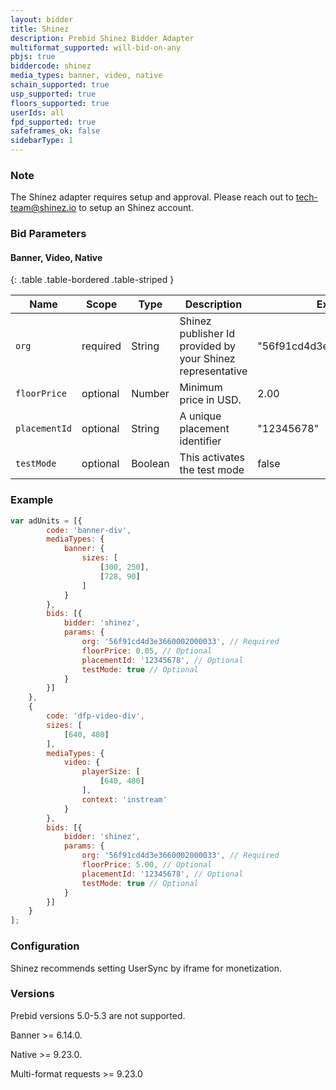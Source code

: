 ```yaml
---
layout: bidder
title: Shinez
description: Prebid Shinez Bidder Adapter
multiformat_supported: will-bid-on-any
pbjs: true
biddercode: shinez
media_types: banner, video, native
schain_supported: true
usp_supported: true
floors_supported: true
userIds: all
fpd_supported: true
safeframes_ok: false
sidebarType: 1
---
```


### Note

The Shinez adapter requires setup and approval. Please reach out to <tech-team@shinez.io> to setup an Shinez account.

### Bid Parameters

#### Banner, Video, Native

{: .table .table-bordered .table-striped }

| Name | Scope | Type | Description | Example
| ---- | ----- | ---- | ----------- | -------
| `org` | required | String |  Shinez publisher Id provided by your Shinez representative  | "56f91cd4d3e3660002000033"
| `floorPrice` | optional | Number |  Minimum price in USD.  | 2.00
| `placementId` | optional | String |  A unique placement identifier  | "12345678"
| `testMode` | optional | Boolean |  This activates the test mode  | false

### Example

```javascript
var adUnits = [{
        code: 'banner-div',
        mediaTypes: {
            banner: {
                sizes: [
                    [300, 250],
                    [728, 90]
                ]
            }
        },
        bids: [{
            bidder: 'shinez',
            params: {
                org: '56f91cd4d3e3660002000033', // Required
                floorPrice: 0.05, // Optional
                placementId: '12345678', // Optional
                testMode: true // Optional
            }
        }]
    },
    {
        code: 'dfp-video-div',
        sizes: [
            [640, 480]
        ],
        mediaTypes: {
            video: {
                playerSize: [
                    [640, 480]
                ],
                context: 'instream'
            }
        },
        bids: [{
            bidder: 'shinez',
            params: {
                org: '56f91cd4d3e3660002000033', // Required
                floorPrice: 5.00, // Optional
                placementId: '12345678', // Optional
                testMode: true // Optional
            }
        }]
    }
];
```

### Configuration

Shinez recommends setting UserSync by iframe for monetization.

### Versions

Prebid versions 5.0-5.3 are not supported.

Banner >= 6.14.0.

Native >= 9.23.0.

Multi-format requests >= 9.23.0
